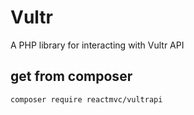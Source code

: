 # Vultr
 A PHP library for interacting with Vultr API

## get from composer
```
composer require reactmvc/vultrapi
```
